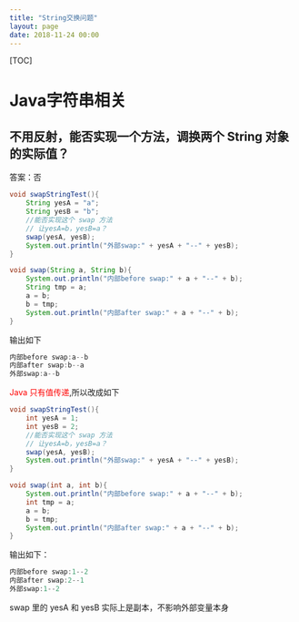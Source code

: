 ```yaml
---
title: "String交换问题"
layout: page
date: 2018-11-24 00:00
---
```


[TOC]

# Java字符串相关

## 不用反射，能否实现一个方法，调换两个 String 对象的实际值？

答案：否

```java
void swapStringTest(){
    String yesA = "a";
    String yesB = "b";
    //能否实现这个 swap 方法
    // 让yesA=b，yesB=a？
    swap(yesA, yesB);
    System.out.println("外部swap:" + yesA + "--" + yesB);
}

void swap(String a, String b){
    System.out.println("内部before swap:" + a + "--" + b);
    String tmp = a;
    a = b;
    b = tmp;
    System.out.println("内部after swap:" + a + "--" + b);
}
```

输出如下

```java
内部before swap:a--b
内部after swap:b--a
外部swap:a--b
```

<font color='red'>Java 只有值传递</font>,所以改成如下

```java
void swapStringTest(){
    int yesA = 1;
    int yesB = 2;
    //能否实现这个 swap 方法
    // 让yesA=b，yesB=a？
    swap(yesA, yesB);
    System.out.println("外部swap:" + yesA + "--" + yesB);
}

void swap(int a, int b){
    System.out.println("内部before swap:" + a + "--" + b);
    int tmp = a;
    a = b;
    b = tmp;
    System.out.println("内部after swap:" + a + "--" + b);
}
```

输出如下：

```java
内部before swap:1--2
内部after swap:2--1
外部swap:1--2
```

swap 里的 yesA 和 yesB 实际上是副本，不影响外部变量本身
